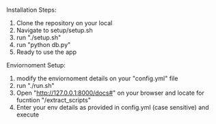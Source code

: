Installation Steps:

1. Clone the repository on your local
2. Navigate to setup/setup.sh
3. run "./setup.sh"
4. run "python db.py"
5. Ready to use the app

Enviornoment Setup:

1. modify the enviornoment details on your "config.yml" file
2. run "./run.sh"
3. Open "http://127.0.0.1:8000/docs#" on your browser and locate for fucntion "/extract_scripts"
4. Enter your env details as provided in config.yml (case sensitive) and execute
